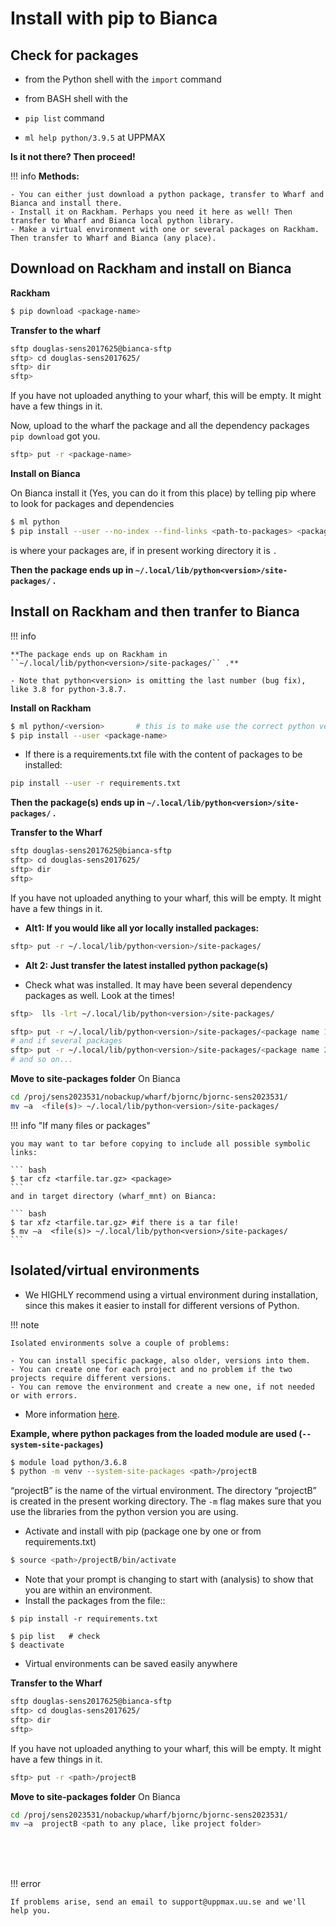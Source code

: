 # Install with pip to Bianca

## Check for packages 
   
- from the Python shell with the ``import`` command
- from BASH shell with the 
	
- ``pip list`` command 
- ``ml help python/3.9.5`` at UPPMAX

**Is it not there? Then proceed!**

!!! info
    **Methods:**
    
    - You can either just download a python package, transfer to Wharf and Bianca and install there.
    - Install it on Rackham. Perhaps you need it here as well! Then transfer to Wharf and Bianca local python library.
    - Make a virtual environment with one or several packages on Rackham. Then transfer to Wharf and Bianca (any place).



## Download on Rackham and install on Bianca

**Rackham**
``` sh 
$ pip download <package-name>
``` 

**Transfer to the wharf**

``` bash
sftp douglas-sens2017625@bianca-sftp
sftp> cd douglas-sens2017625/
sftp> dir
sftp>
```
If you have not uploaded anything to your wharf, this will be empty. It might have a few things in it.

Now, upload to the wharf the package <package-name> and all the dependency packages ``pip download`` got you.

``` bash
sftp> put -r <package-name>
```

**Install on Bianca**

On Bianca
install it (Yes, you can do it from this place) by telling pip where to look for packages and dependencies

``` sh 
$ ml python
$ pip install --user --no-index --find-links <path-to-packages> <package-name>
```
<path-to-packages> is where your packages are, if in present working directory it is ``.``

**Then the package ends up in ``~/.local/lib/python<version>/site-packages/`` .**

## Install on Rackham and then tranfer to Bianca

!!! info

    **The package ends up on Rackham in ``~/.local/lib/python<version>/site-packages/`` .**

    - Note that python<version> is omitting the last number (bug fix), like 3.8 for python-3.8.7.
    

**Install on Rackham**

``` sh 
$ ml python/<version>		# this is to make use the correct python version and possible dependencies already available
$ pip install --user <package-name>
```
- If there is a requirements.txt file with the content of packages to be installed:

```bash
pip install --user -r requirements.txt
```

**Then the package(s) ends up in ``~/.local/lib/python<version>/site-packages/`` .**

**Transfer to the Wharf**

``` bash
sftp douglas-sens2017625@bianca-sftp
sftp> cd douglas-sens2017625/
sftp> dir
sftp>
```
If you have not uploaded anything to your wharf, this will be empty. It might have a few things in it.

- **Alt1: If you would like all yor locally installed packages:**

``` bash
sftp> put -r ~/.local/lib/python<version>/site-packages/
```

- **Alt 2: Just transfer the latest installed python package(s)**

- Check what was installed. It may have been several dependency packages as well. Look at the times!

``` bash
sftp>  lls -lrt ~/.local/lib/python<version>/site-packages/
```

``` bash
sftp> put -r ~/.local/lib/python<version>/site-packages/<package name 1>
# and if several packages
sftp> put -r ~/.local/lib/python<version>/site-packages/<package name 2>
# and so on...
```

**Move to site-packages folder**
On Bianca

``` bash
cd /proj/sens2023531/nobackup/wharf/bjornc/bjornc-sens2023531/
mv –a  <file(s)> ~/.local/lib/python<version>/site-packages/
```

!!! info "If many files or packages"

    you may want to tar before copying to include all possible symbolic links:

    ``` bash
    $ tar cfz <tarfile.tar.gz> <package>
    ```
    and in target directory (wharf_mnt) on Bianca:

    ``` bash 
    $ tar xfz <tarfile.tar.gz> #if there is a tar file!
    $ mv –a  <file(s)> ~/.local/lib/python<version>/site-packages/
    ```


## Isolated/virtual environments

- We HIGHLY recommend using a virtual environment during installation, since this makes it easier to install for different versions of Python.  

!!! note
   
    Isolated environments solve a couple of problems:
   
    - You can install specific package, also older, versions into them.
    - You can create one for each project and no problem if the two projects require different versions.
    - You can remove the environment and create a new one, if not needed or with errors.

- More information [here](https://uppmax.github.io/HPC-python/isolated.html). 

**Example, where python packages from the loaded module are used (``--system-site-packages``)**

``` bash
$ module load python/3.6.8
$ python -m venv --system-site-packages <path>/projectB
```

“projectB” is the name of the virtual environment. The directory “projectB” is created in the present working directory. The ``-m`` flag makes sure that you use the libraries from the python version you are using.	

- Activate and install with pip (package one by one or from requirements.txt)

``` bash
$ source <path>/projectB/bin/activate
```
- Note that your prompt is changing to start with (analysis) to show that you are within an environment.
- Install the packages from the file::

```
$ pip install -r requirements.txt

$ pip list   # check
$ deactivate
```

- Virtual environments can be saved easily anywhere
	
**Transfer to the Wharf**

``` bash
sftp douglas-sens2017625@bianca-sftp
sftp> cd douglas-sens2017625/
sftp> dir
sftp>
```
If you have not uploaded anything to your wharf, this will be empty. It might have a few things in it.

``` bash
sftp> put -r <path>/projectB
```

**Move to site-packages folder**
On Bianca

``` bash
cd /proj/sens2023531/nobackup/wharf/bjornc/bjornc-sens2023531/
mv –a  projectB <path to any place, like project folder>
```

<br><br><br>

!!! error

    If problems arise, send an email to support@uppmax.uu.se and we'll help you.
    


